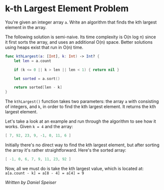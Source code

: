# k-th Largest Element Problem

You're given an integer array `a`. Write an algorithm that finds the kth largest element in the array.

The following solution is semi-naive. Its time complexity is O(n log n) since it first sorts the array, and uses an additional O(n) space. Better solutions using heaps exist that run in O(n) time.

```swift
func kthLargest(a: [Int], k: Int) -> Int? {
    let len = a.count

    if (k <= 0 || k > len || len < 1) { return nil }

    let sorted = a.sort()

    return sorted[len - k]
}
```

The `kthLargest()` function takes two parameters: the array `a` with consisting of integers, and `k`, in order to find the kth largest element. It returns the kth largest element.

Let's take a look at an example and run through the algorithm to see how it works. Given `k = 4` and the array:

```swift
[ 7, 92, 23, 9, -1, 0, 11, 6 ]
```

Initially there's no direct way to find the kth largest element, but after sorting the array it's rather straightforward. Here's the sorted array:

```swift
[ -1, 0, 6, 7, 9, 11, 23, 92 ]
```

Now, all we must do is take the kth largest value, which is located at: `a[a.count - k] = a[8 - 4] = a[4] = 9`

*Written by Daniel Speiser*
